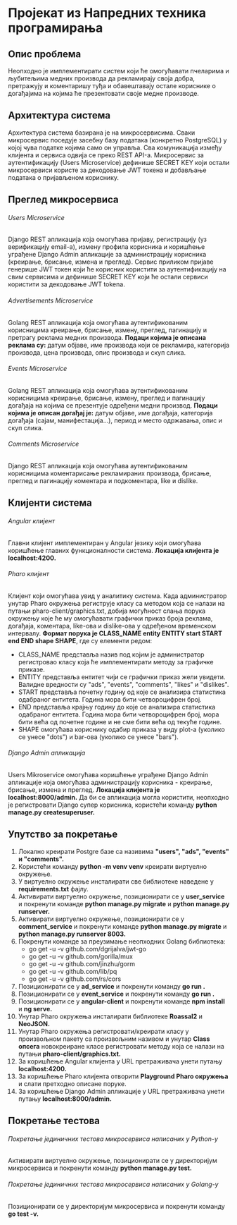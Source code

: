 # Пројекат из Напредних техника програмирања

## Опис проблема
Неопходно је имплементирати систем који ће омогућавати пчеларима и љубитељима медних производа да рекламирају своја добра, претражују и коментаришу туђа и обавештавају остале кориснике о догађајима на којима ће презентовати своје медне производе.

## Архитектура система
Архитектура система базирана је на микросервисима. Сваки микросервис поседује засебну базу података (конкретно PostgreSQL) у којој чува податке којима само он управља. Сва комуникација између клијента и сервиса одвија се преко REST API-а. Микросервис за аутентификацију (Users Microservice) дефинише SECRET KEY који остали микросервиси користе за декодовање JWT токена и добављање података о пријављеном кориснику.

## Преглед микросервиса

###### Users Microservice
Django REST апликација која омогућава пријаву, регистрацију (уз верификацију email-а), измену профила корисника и коришћење уграђене Django Admin апликације за администрацију корисника (креирање, брисање, измена и преглед). Сервис приликом пријаве генерише JWT токен који ће корисник користити за аутентификацију на свим сервисима и дефинише SECRET KEY који ће остали сервиси користити за декодовање JWT tokena.

###### Advertisements Microservice
Golang REST апликација која омогућава аутентификованим корисницима креирање, брисање, измену, преглед, пагинацију и претрагу реклама медних производа. **Подаци којима је описана реклама су:** датум објаве, име производа који се рекламира, категорија производа, цена производа, опис производа и скуп слика.

###### Events Microservice
Golang REST апликација која омогућава аутентификованим корисницима креирање, брисање, измену, преглед и пагинацију догађаја на којима се презентује одређени медни производ. **Подаци којима је описан догађај је:** датум објаве, име догађаја, категорија догађаја (сајам, манифестација...), период и место одржавања, опис и скуп слика.

###### Comments Microservice
Django REST апликација која омогућава аутентификованим корисницима коментарисање рекламираних производа, брисање, преглед и пагинацију коментара и подкоментара, like и dislike.

## Клијенти система

###### Angular клијент
Главни клијент имплементиран у Angular језику који омогућава коришћење главних функционалности система. **Локација клијента је localhost:4200.**

###### Pharo клијент
Клијент који омогућава увид у аналитику система. Када администратор унутар Pharo окружења региструјe класу са методом која се налази на путањи pharo-client/graphics.txt, добија могућност слања порука окружењу које ће му омогућавати графички приказ броја реклама, догађаја, коментара, like-ова и dislike-ова у одређеном временском интервалу. **Формат порука је CLASS_NAME entity ENTITY start START end END shape SHAPE**, где су елементи редом:
- CLASS_NAME представља назив под којим је администратор регистровао класу која ће имплементирати методу за графичке приказе.
- ENTITY представља ентитет чији се графички приказ жели увидети. Валидне вредности су "ads", "events", "comments", "likes" и "dislikes".
- START представља почетну годину од које се анализира статистика одабраног ентитета. Година мора бити четвороцифрен број.
- END представља крајњу годину до које се анализира статистика одабраног ентитета. Година мора бити четвороцифрен број, мора бити већа од почетне године и не сме бити већа од текуће године.
- SHAPE омогућава кориснику одабир приказа у виду plot-а (уколико се унесе "dots") и bar-ова (уколико се унесе "bars").

###### Django Admin апликација
Users Mikroservice омогућава коришћење уграђене Django Admin апликације која омогућава администрацију корисника - креирање, брисање, измена и преглед. **Локација клијента је localhost:8000/admin.** Да би се апликација могла користити, неопходно је регистровати Django супер корисника, користећи команду **python manage.py createsuperuser.**

## Упутство за покретање
1. Локално креирати Postgre базе са називима **"users", "ads", "events" и "comments".**
2. Користећи команду **python -m venv venv** креирати виртуелно окружење.
3. У виртуелно окружење инсталирати све библиотеке наведене у **requirements.txt** фајлу.
4. Активирати виртуелно окружење, позиционирати се у **user_service** и покренути команде **python manage.py migrate** и **python manage.py runserver.**
5. Активирати виртуелно окружење, позиционирати се у **comment_service** и покренути команде **python manage.py migrate** и **python manage.py runserver 8003.**
6. Покренути команде за преузимање неопходних Golang библиотека:
    - go get -u -v github.com/dgrijalva/jwt-go
    - go get -u -v github.com/gorilla/mux
    - go get -u -v github.com/jinzhu/gorm
    - go get -u -v github.com/lib/pq
    - go get -u -v github.com/rs/cors
7. Позиционирати се у **ad_service** и покренути команду **go run .**
8. Позиционирати се у **event_service** и покренути команду **go run .**
9. Позиционирати се у **angular-client** и покренути команде **npm install** и **ng serve.**
10. Унутар Pharo окружења инсталирати библиотеке **Roassal2** и **NeoJSON.**
11. Унутар Pharo окружења регистровати/креирати класу у произвољном пакету са произвољним називом и унутар **Class опсега** новокреиране класе регистровати методу која се налази на путањи **pharo-client/graphics.txt.**
12. За коришћење Angular клијента у URL претраживача унети путању **localhost:4200.**
13. За коришћење Pharo клијента отворити **Playground Pharo окружења** и слати претходно описане поруке.
14. За коришћење Django Admin апликације у URL претраживача унети путању **localhost:8000/admin.**

## Покретање тестова

###### Покретање јединичних тестова микросервиса написаних у Python-у
Активирати виртуелно окружење, позиционирати се у директоријум микросервиса и покренути команду **python manage.py test.**

###### Покретање јединичних тестова микросервиса написаних у Golang-у
Позиционирати се у директоријум микросервиса и покренути команду **go test -v.**
